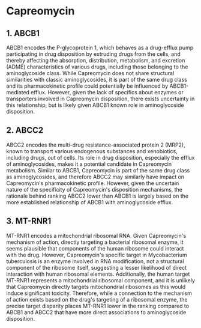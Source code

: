 # Capreomycin
## 1. ABCB1
ABCB1 encodes the P-glycoprotein 1, which behaves as a drug-efflux pump participating in drug disposition by extruding drugs from the cells, and thereby affecting the absorption, distribution, metabolism, and excretion (ADME) characteristics of various drugs, including those belonging to the aminoglycoside class. While Capreomycin does not share structural similarities with classic aminoglycosides, it is part of the same drug class and its pharmacokinetic profile could potentially be influenced by ABCB1-mediated efflux. However, given the lack of specifics about enzymes or transporters involved in Capreomycin disposition, there exists uncertainty in this relationship, but is likely given ABCB1 known role in aminoglycoside disposition.
## 2. ABCC2
ABCC2 encodes the multi-drug resistance-associated protein 2 (MRP2), known to transport various endogenous substances and xenobiotics, including drugs, out of cells. Its role in drug disposition, especially the efflux of aminoglycosides, makes it a potential candidate in Capreomycin metabolism. Similar to ABCB1, Capreomycin is part of the same drug class as aminoglycosides, and therefore ABCC2 may similarly have impact on Capreomycin's pharmacokinetic profile. However, given the uncertain nature of the specificity of Capreomycin's disposition mechanisms, the rationale behind ranking ABCC2 lower than ABCB1 is largely based on the more established relationship of ABCB1 with aminoglycoside efflux.
## 3. MT-RNR1
MT-RNR1 encodes a mitochondrial ribosomal RNA. Given Capreomycin's mechanism of action, directly targeting a bacterial ribosomal enzyme, it seems plausible that components of the human ribosome could interact with the drug. However, Capreomycin's specific target in Mycobacterium tuberculosis is an enzyme involved in RNA modification, not a structural component of the ribosome itself, suggesting a lesser likelihood of direct interaction with human ribosomal elements. Additionally, the human target MT-RNR1 represents a mitochondrial ribosomal component, and it is unlikely that Capreomycin directly targets mitochondrial ribosomes as this would induce significant toxicity. Therefore, while a connection to the mechanism of action exists based on the drug's targeting of a ribosomal enzyme, the precise target disparity places MT-RNR1 lower in the ranking compared to ABCB1 and ABCC2 that have more direct associations to aminoglycoside disposition.
